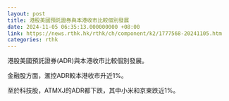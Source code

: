 ```yaml
---
layout: post
title: 港股美國預託證券與本港收市比較個別發展
date: 2024-11-05 06:35:13.000000000 +08:00
link: https://news.rthk.hk/rthk/ch/component/k2/1777568-20241105.htm
categories: rthk
---
```


港股美國預託證券(ADR)與本港收市比較個別發展。

金融股方面，滙控ADR較本港收市升近1%。

至於科技股，ATMXJ的ADR都下跌，其中小米和京東跌近1%。
